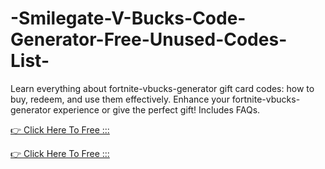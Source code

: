 # -Smilegate-V-Bucks-Code-Generator-Free-Unused-Codes-List-



Learn everything about fortnite-vbucks-generator gift card codes: how to buy, redeem, and use them effectively. Enhance your fortnite-vbucks-generator  experience or give the perfect gift! Includes FAQs.

[👉 Click Here To Free :::](https://usaofferzon.com/fortnite-vbucks-generator)

[👉 Click Here To Free :::](https://usaofferzon.com/giftcard/)

